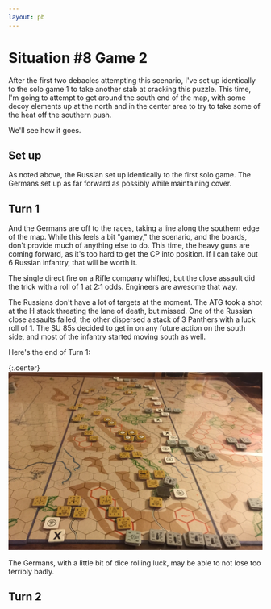 ```yaml
---
layout: pb
---
```


# Situation #8 Game 2

After the first two debacles attempting this scenario, I've set up
identically to the solo game 1 to take another stab at cracking this
puzzle. This time, I'm going to attempt to get around the south end of
the map, with some decoy elements up at the north and in the center area
to try to take some of the heat off the southern push.

We'll see how it goes.

## Set up

As noted above, the Russian set up identically to the first solo game.
The Germans set up as far forward as possibly while maintaining cover.

## Turn 1

And the Germans are off to the races, taking a line along the southern
edge of the map. While this feels a bit "gamey," the scenario, and the
boards, don't provide much of anything else to do. This time, the heavy
guns are coming forward, as it's too hard to get the CP into position.
If I can take out 6 Russian infantry, that will be worth it.

The single direct fire on a Rifle company whiffed, but the close assault
did the trick with a roll of 1 at 2:1 odds. Engineers are awesome that
way.

The Russians don't have a lot of targets at the moment. The ATG took a
shot at the H stack threating the lane of death, but missed. One of the
Russian close assaults failed, the other dispersed a stack of 3 Panthers
with a luck roll of 1. The SU 85s decided to get in on any future action
on the south side, and most of the infantry started moving south as well.

Here's the end of Turn 1:

{:.center}
![End of Turn 1](/images/panzerblitz/s8_g2_t1.jpg)

The Germans, with a little bit of dice rolling luck, may be able to not
lose too terribly badly.

## Turn 2


